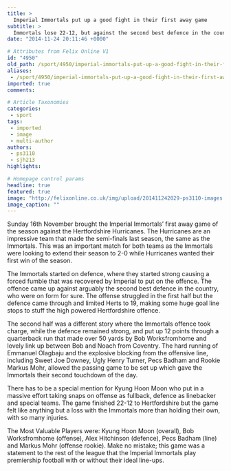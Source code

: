 ```yaml
---
title: >
  Imperial Immortals put up a good fight in their first away game
subtitle: >
  Immortals lose 22-12, but against the second best defence in the country
date: "2014-11-24 20:11:46 +0000"

# Attributes from Felix Online V1
id: "4950"
old_path: /sport/4950/imperial-immortals-put-up-a-good-fight-in-their-first-away-game
aliases:
 - /sport/4950/imperial-immortals-put-up-a-good-fight-in-their-first-away-game
imported: true
comments:

# Article Taxonomies
categories:
 - sport
tags:
 - imported
 - image
 - multi-author
authors:
 - ps3110
 - sjh213
highlights:

# Homepage control params
headline: true
featured: true
image: "http://felixonline.co.uk/img/upload/201411242029-ps3110-images.jpeg"
image_caption: ""
---
```


Sunday 16th November brought the Imperial Immortals’ first away game of the season against the Hertfordshire Hurricanes. The Hurricanes are an impressive team that made the semi-finals last season, the same as the Immortals. This was an important match for both teams as the Immortals were looking to extend their season to 2-0 while Hurricanes wanted their first win of the season.

The Immortals started on defence, where they started strong causing a forced fumble that was recovered by Imperial to put on the offence. The offence came up against arguably the second best defence in the country, who were on form for sure. The offense struggled in the first half but the defence came through and limited Herts to 19, making some huge goal line stops to stuff the high powered Hertfordshire offence.

The second half was a different story where the Immortals offence took charge, while the defence remained strong, and put up 12 points through a quarterback run that made over 50 yards by Bob Worksfromhome and lovely link up between Bob and Noach from Coventry. The hard running of Emmanuel Olagbaju and the explosive blocking from the offensive line, including Sweet Joe Downey, Ugly Henry Turner, Pecs Badham and Rookie Markus Mohr, allowed the passing game to be set up which gave the Immortals their second touchdown of the day.

There has to be a special mention for Kyung Hoon Moon who put in a massive effort taking snaps on offense as fullback, defence as linebacker and special teams. The game finished 22-12 to Hertfordshire but the game felt like anything but a loss with the Immortals more than holding their own, with so many injuries.

The Most Valuable Players were: Kyung Hoon Moon (overall), Bob Worksfromhome (offense), Alex Hitchinson (defence), Pecs Badham (line) and Markus Mohr (offense rookie). Make no mistake; this game was a statement to the rest of the league that the Imperial Immortals play premiership football with or without their ideal line-ups.
